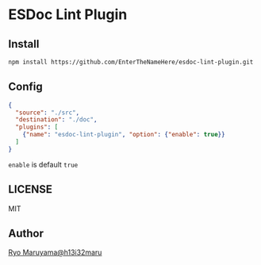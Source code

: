 # ESDoc Lint Plugin
## Install
```bash
npm install https://github.com/EnterTheNameHere/esdoc-lint-plugin.git
```

## Config
```json
{
  "source": "./src",
  "destination": "./doc",
  "plugins": [
    {"name": "esdoc-lint-plugin", "option": {"enable": true}}
  ]
}
```

`enable` is default `true`

## LICENSE
MIT

## Author
[Ryo Maruyama@h13i32maru](https://github.com/h13i32maru)
